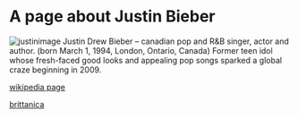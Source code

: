 # A page about Justin Bieber

![justinimage](https://encrypted-tbn0.gstatic.com/licensed-image?q=tbn:ANd9GcQVPDixVFa6BEWIiPBrcnw5-92Y2ywDxmUSEoSb56m-4EBEHkVLlWOyKDh_B8IHN-NrwMIg90AzTfIqz-Q)
Justin Drew Bieber – canadian pop and R&B singer, actor and author.
(born March 1, 1994, London, Ontario, Canada)
Former teen idol whose fresh-faced good looks and appealing pop songs sparked a global craze beginning in 2009.

[wikipedia page](https://pl.wikipedia.org/wiki/Justin_Bieber)

[brittanica](https://www.britannica.com/biography/Justin-Bieber)
